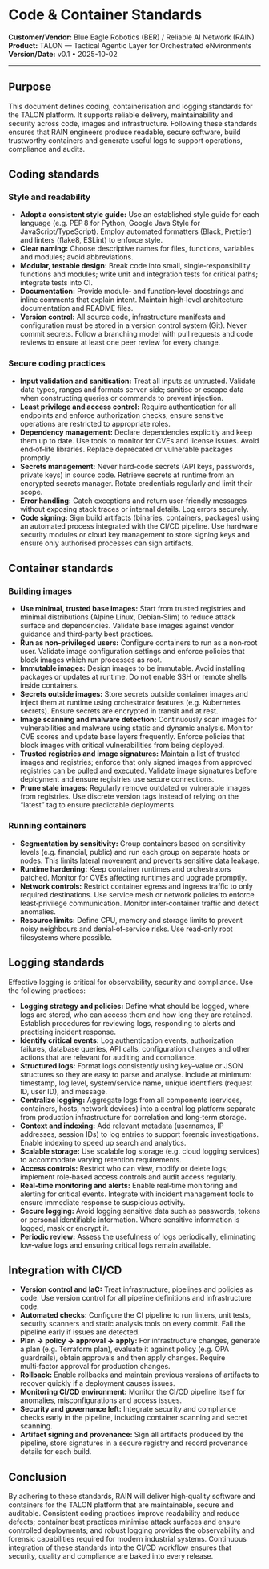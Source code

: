 # Code & Container Standards

**Customer/Vendor:** Blue Eagle Robotics (BER) / Reliable AI Network (RAIN)  
**Product:** TALON — Tactical Agentic Layer for Orchestrated eNvironments  
**Version/Date:** v0.1 • 2025-10-02  

---

## Purpose

This document defines coding, containerisation and logging standards for the TALON platform. It supports reliable delivery, maintainability and security across code, images and infrastructure. Following these standards ensures that RAIN engineers produce readable, secure software, build trustworthy containers and generate useful logs to support operations, compliance and audits.

## Coding standards

### Style and readability

- **Adopt a consistent style guide:** Use an established style guide for each language (e.g. PEP 8 for Python, Google Java Style for JavaScript/TypeScript). Employ automated formatters (Black, Prettier) and linters (flake8, ESLint) to enforce style.
- **Clear naming:** Choose descriptive names for files, functions, variables and modules; avoid abbreviations.
- **Modular, testable design:** Break code into small, single‑responsibility functions and modules; write unit and integration tests for critical paths; integrate tests into CI.
- **Documentation:** Provide module‑ and function‑level docstrings and inline comments that explain intent. Maintain high‑level architecture documentation and README files.
- **Version control:** All source code, infrastructure manifests and configuration must be stored in a version control system (Git). Never commit secrets. Follow a branching model with pull requests and code reviews to ensure at least one peer review for every change.

### Secure coding practices

- **Input validation and sanitisation:** Treat all inputs as untrusted. Validate data types, ranges and formats server‑side; sanitise or escape data when constructing queries or commands to prevent injection.
- **Least privilege and access control:** Require authentication for all endpoints and enforce authorization checks; ensure sensitive operations are restricted to appropriate roles.
- **Dependency management:** Declare dependencies explicitly and keep them up to date. Use tools to monitor for CVEs and license issues. Avoid end‑of‑life libraries. Replace deprecated or vulnerable packages promptly.
- **Secrets management:** Never hard‑code secrets (API keys, passwords, private keys) in source code. Retrieve secrets at runtime from an encrypted secrets manager. Rotate credentials regularly and limit their scope.
- **Error handling:** Catch exceptions and return user‑friendly messages without exposing stack traces or internal details. Log errors securely.
- **Code signing:** Sign build artifacts (binaries, containers, packages) using an automated process integrated with the CI/CD pipeline. Use hardware security modules or cloud key management to store signing keys and ensure only authorised processes can sign artifacts.

## Container standards

### Building images

- **Use minimal, trusted base images:** Start from trusted registries and minimal distributions (Alpine Linux, Debian‑Slim) to reduce attack surface and dependencies. Validate base images against vendor guidance and third‑party best practices.
- **Run as non‑privileged users:** Configure containers to run as a non‑root user. Validate image configuration settings and enforce policies that block images which run processes as root.
- **Immutable images:** Design images to be immutable. Avoid installing packages or updates at runtime. Do not enable SSH or remote shells inside containers.
- **Secrets outside images:** Store secrets outside container images and inject them at runtime using orchestrator features (e.g. Kubernetes secrets). Ensure secrets are encrypted in transit and at rest.
- **Image scanning and malware detection:** Continuously scan images for vulnerabilities and malware using static and dynamic analysis. Monitor CVE scores and update base layers frequently. Enforce policies that block images with critical vulnerabilities from being deployed.
- **Trusted registries and image signatures:** Maintain a list of trusted images and registries; enforce that only signed images from approved registries can be pulled and executed. Validate image signatures before deployment and ensure registries use secure connections.
- **Prune stale images:** Regularly remove outdated or vulnerable images from registries. Use discrete version tags instead of relying on the “latest” tag to ensure predictable deployments.

### Running containers

- **Segmentation by sensitivity:** Group containers based on sensitivity levels (e.g. financial, public) and run each group on separate hosts or nodes. This limits lateral movement and prevents sensitive data leakage.
- **Runtime hardening:** Keep container runtimes and orchestrators patched. Monitor for CVEs affecting runtimes and upgrade promptly.
- **Network controls:** Restrict container egress and ingress traffic to only required destinations. Use service mesh or network policies to enforce least‑privilege communication. Monitor inter‑container traffic and detect anomalies.
- **Resource limits:** Define CPU, memory and storage limits to prevent noisy neighbours and denial‑of‑service risks. Use read‑only root filesystems where possible.

## Logging standards

Effective logging is critical for observability, security and compliance. Use the following practices:

- **Logging strategy and policies:** Define what should be logged, where logs are stored, who can access them and how long they are retained. Establish procedures for reviewing logs, responding to alerts and practising incident response.
- **Identify critical events:** Log authentication events, authorization failures, database queries, API calls, configuration changes and other actions that are relevant for auditing and compliance.
- **Structured logs:** Format logs consistently using key–value or JSON structures so they are easy to parse and analyse. Include at minimum: timestamp, log level, system/service name, unique identifiers (request ID, user ID), and message.
- **Centralize logging:** Aggregate logs from all components (services, containers, hosts, network devices) into a central log platform separate from production infrastructure for correlation and long‑term storage.
- **Context and indexing:** Add relevant metadata (usernames, IP addresses, session IDs) to log entries to support forensic investigations. Enable indexing to speed up search and analytics.
- **Scalable storage:** Use scalable log storage (e.g. cloud logging services) to accommodate varying retention requirements.
- **Access controls:** Restrict who can view, modify or delete logs; implement role‑based access controls and audit access regularly.
- **Real‑time monitoring and alerts:** Enable real‑time monitoring and alerting for critical events. Integrate with incident management tools to ensure immediate response to suspicious activity.
- **Secure logging:** Avoid logging sensitive data such as passwords, tokens or personal identifiable information. Where sensitive information is logged, mask or encrypt it.
- **Periodic review:** Assess the usefulness of logs periodically, eliminating low‑value logs and ensuring critical logs remain available.

## Integration with CI/CD

- **Version control and IaC:** Treat infrastructure, pipelines and policies as code. Use version control for all pipeline definitions and infrastructure code.
- **Automated checks:** Configure the CI pipeline to run linters, unit tests, security scanners and static analysis tools on every commit. Fail the pipeline early if issues are detected.
- **Plan → policy → approval → apply:** For infrastructure changes, generate a plan (e.g. Terraform plan), evaluate it against policy (e.g. OPA guardrails), obtain approvals and then apply changes. Require multi‑factor approval for production changes.
- **Rollback:** Enable rollbacks and maintain previous versions of artifacts to recover quickly if a deployment causes issues.
- **Monitoring CI/CD environment:** Monitor the CI/CD pipeline itself for anomalies, misconfigurations and access issues.
- **Security and governance left:** Integrate security and compliance checks early in the pipeline, including container scanning and secret scanning.
- **Artifact signing and provenance:** Sign all artifacts produced by the pipeline, store signatures in a secure registry and record provenance details for each build.

## Conclusion

By adhering to these standards, RAIN will deliver high‑quality software and containers for the TALON platform that are maintainable, secure and auditable. Consistent coding practices improve readability and reduce defects; container best practices minimise attack surfaces and ensure controlled deployments; and robust logging provides the observability and forensic capabilities required for modern industrial systems. Continuous integration of these standards into the CI/CD workflow ensures that security, quality and compliance are baked into every release.
